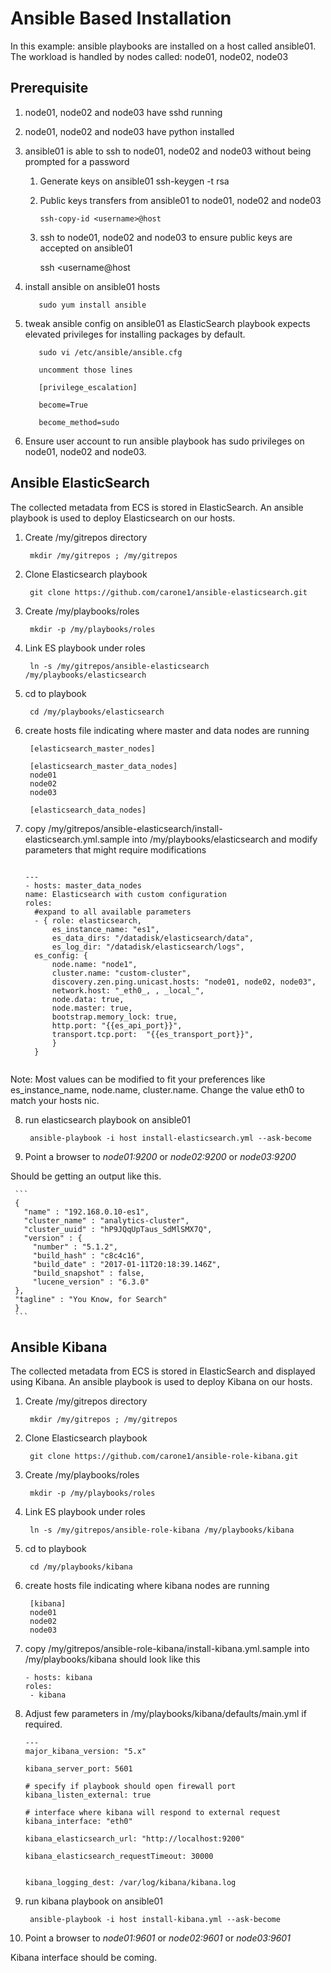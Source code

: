 Ansible Based Installation
==========================

In this example: ansible playbooks are installed on a host called ansible01. 
The workload is handled by nodes called: node01, node02, node03

## Prerequisite
1. node01, node02 and node03 have sshd running
2. node01, node02 and node03 have python installed
3. ansible01 is able to ssh to node01, node02 and node03 without being prompted for a password
     1. Generate keys on ansible01
     	   ssh-keygen -t rsa
     2. Public keys transfers from ansible01 to node01, node02 and node03
     
          ```ssh-copy-id <username>@host```
     3. ssh to node01, node02 and node03 to ensure public keys are accepted 
        on ansible01
        
          ssh <username@host
4. install ansible on ansible01 hosts

	      sudo yum install ansible
5. tweak ansible config on ansible01 as ElasticSearch playbook expects elevated privileges 
   for installing packages by default.
   
          sudo vi /etc/ansible/ansible.cfg
          
          uncomment those lines
          
          [privilege_escalation]
          
          become=True
          
          become_method=sudo
6. Ensure user account to run ansible playbook has sudo privileges on node01, node02 and node03.
      


## Ansible ElasticSearch

The collected metadata from ECS is stored in ElasticSearch. An ansible playbook is used 
to deploy Elasticsearch on our hosts. 


1. Create /my/gitrepos directory

	    mkdir /my/gitrepos ; /my/gitrepos
	
2. Clone Elasticsearch playbook

	    git clone https://github.com/carone1/ansible-elasticsearch.git
	
3. Create /my/playbooks/roles

	    mkdir -p /my/playbooks/roles
	
4. Link ES playbook under roles

        ln -s /my/gitrepos/ansible-elasticsearch /my/playbooks/elasticsearch
    
5. cd to playbook

	    cd /my/playbooks/elasticsearch
	
6. create hosts file indicating where master and data nodes are running

	    [elasticsearch_master_nodes]

	    [elasticsearch_master_data_nodes]
	    node01
	    node02
	    node03

	    [elasticsearch_data_nodes]
	    
7. copy /my/gitrepos/ansible-elasticsearch/install-elasticsearch.yml.sample into 
   /my/playbooks/elasticsearch and modify parameters that might require modifications 

      ```
      
      ---
      - hosts: master_data_nodes
      name: Elasticsearch with custom configuration
      roles:
        #expand to all available parameters
        - { role: elasticsearch,
            es_instance_name: "es1",
            es_data_dirs: "/datadisk/elasticsearch/data",
            es_log_dir: "/datadisk/elasticsearch/logs",
        es_config: {
            node.name: "node1",
            cluster.name: "custom-cluster",
            discovery.zen.ping.unicast.hosts: "node01, node02, node03",
            network.host: "_eth0_, , _local_",
            node.data: true,
            node.master: true,
            bootstrap.memory_lock: true,
            http.port: "{{es_api_port}}",
            transport.tcp.port:  "{{es_transport_port}}",
            }
        }
        
      ```   
        
        

Note: Most values can be modified to fit your preferences like es_instance_name, 
      node.name, cluster.name. Change the value eth0 to match your hosts nic.
      
8. run elasticsearch playbook on ansible01

	    ansible-playbook -i host install-elasticsearch.yml --ask-become
    
9. Point a browser to *node01:9200* or *node02:9200* or *node03:9200*

Should be getting an output like this.

     ```
     {
       "name" : "192.168.0.10-es1",
       "cluster_name" : "analytics-cluster",
       "cluster_uuid" : "hP9JQqUpTaus_SdMlSMX7Q",
       "version" : {
         "number" : "5.1.2",
         "build_hash" : "c8c4c16",
         "build_date" : "2017-01-11T20:18:39.146Z",
         "build_snapshot" : false,
         "lucene_version" : "6.3.0"
     },
     "tagline" : "You Know, for Search"
     }
     ```


## Ansible Kibana

The collected metadata from ECS is stored in ElasticSearch and displayed using Kibana. 
An ansible playbook is used to deploy Kibana on our hosts. 


1. Create /my/gitrepos directory

	    mkdir /my/gitrepos ; /my/gitrepos
	
2. Clone Elasticsearch playbook

	    git clone https://github.com/carone1/ansible-role-kibana.git
	
3. Create /my/playbooks/roles

	    mkdir -p /my/playbooks/roles
	
4. Link ES playbook under roles

        ln -s /my/gitrepos/ansible-role-kibana /my/playbooks/kibana
    
5. cd to playbook

	    cd /my/playbooks/kibana
	
6. create hosts file indicating where kibana nodes are running

	    [kibana]
	    node01
	    node02
	    node03

	    
7.  copy /my/gitrepos/ansible-role-kibana/install-kibana.yml.sample into /my/playbooks/kibana
    should look like this
    

      ```      
      - hosts: kibana
      roles:
       - kibana

      ```   
        
8. Adjust few parameters in /my/playbooks/kibana/defaults/main.yml if required.     

      ```
      ---
      major_kibana_version: "5.x"

      kibana_server_port: 5601

      # specify if playbook should open firewall port
      kibana_listen_external: true

      # interface where kibana will respond to external request
      kibana_interface: "eth0"

      kibana_elasticsearch_url: "http://localhost:9200"

      kibana_elasticsearch_requestTimeout: 30000

      
      kibana_logging_dest: /var/log/kibana/kibana.log
      ```
      
8. run kibana playbook on ansible01

	    ansible-playbook -i host install-kibana.yml --ask-become
    
9. Point a browser to *node01:9601* or *node02:9601* or *node03:9601*

Kibana interface should be coming.

    




